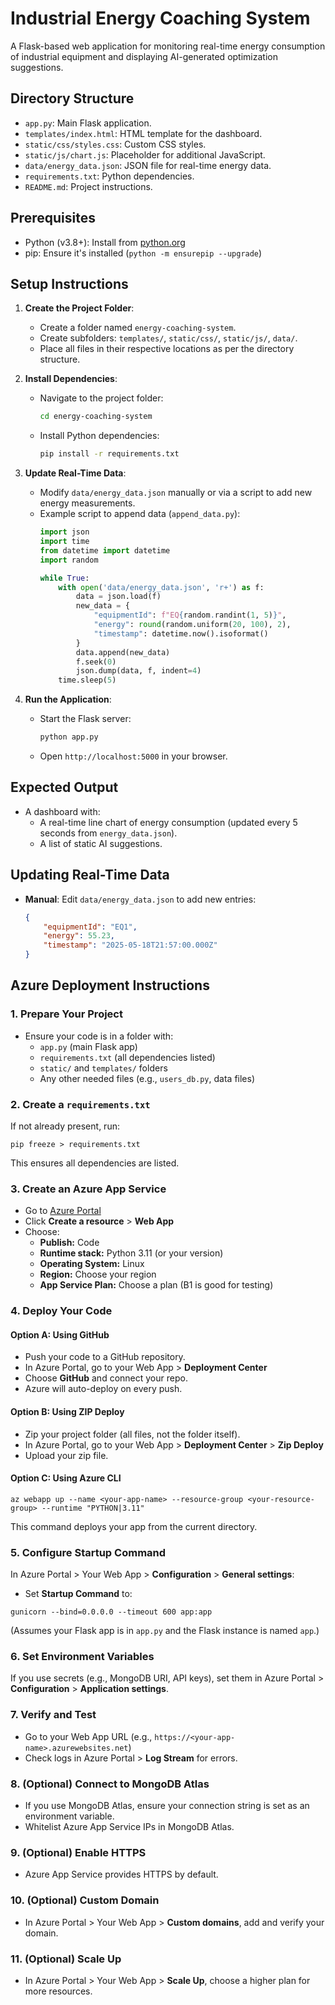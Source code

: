 # Industrial Energy Coaching System

A Flask-based web application for monitoring real-time energy consumption of industrial equipment and displaying AI-generated optimization suggestions.

## Directory Structure
- `app.py`: Main Flask application.
- `templates/index.html`: HTML template for the dashboard.
- `static/css/styles.css`: Custom CSS styles.
- `static/js/chart.js`: Placeholder for additional JavaScript.
- `data/energy_data.json`: JSON file for real-time energy data.
- `requirements.txt`: Python dependencies.
- `README.md`: Project instructions.

## Prerequisites
- Python (v3.8+): Install from [python.org](https://www.python.org)
- pip: Ensure it's installed (`python -m ensurepip --upgrade`)

## Setup Instructions
1. **Create the Project Folder**:
   - Create a folder named `energy-coaching-system`.
   - Create subfolders: `templates/`, `static/css/`, `static/js/`, `data/`.
   - Place all files in their respective locations as per the directory structure.

2. **Install Dependencies**:
   - Navigate to the project folder:
     ```bash
     cd energy-coaching-system
     ```
   - Install Python dependencies:
     ```bash
     pip install -r requirements.txt
     ```

3. **Update Real-Time Data**:
   - Modify `data/energy_data.json` manually or via a script to add new energy measurements.
   - Example script to append data (`append_data.py`):
     ```python
     import json
     import time
     from datetime import datetime
     import random

     while True:
         with open('data/energy_data.json', 'r+') as f:
             data = json.load(f)
             new_data = {
                 "equipmentId": f"EQ{random.randint(1, 5)}",
                 "energy": round(random.uniform(20, 100), 2),
                 "timestamp": datetime.now().isoformat()
             }
             data.append(new_data)
             f.seek(0)
             json.dump(data, f, indent=4)
         time.sleep(5)
     ```

4. **Run the Application**:
   - Start the Flask server:
     ```bash
     python app.py
     ```
   - Open `http://localhost:5000` in your browser.

## Expected Output
- A dashboard with:
  - A real-time line chart of energy consumption (updated every 5 seconds from `energy_data.json`).
  - A list of static AI suggestions.

## Updating Real-Time Data
- **Manual**: Edit `data/energy_data.json` to add new entries:
  ```json
  {
      "equipmentId": "EQ1",
      "energy": 55.23,
      "timestamp": "2025-05-18T21:57:00.000Z"
  }
  ```

## Azure Deployment Instructions

### 1. Prepare Your Project
- Ensure your code is in a folder with:
  - `app.py` (main Flask app)
  - `requirements.txt` (all dependencies listed)
  - `static/` and `templates/` folders
  - Any other needed files (e.g., `users_db.py`, data files)

### 2. Create a `requirements.txt`
If not already present, run:
```
pip freeze > requirements.txt
```
This ensures all dependencies are listed.

### 3. Create an Azure App Service
- Go to [Azure Portal](https://portal.azure.com)
- Click **Create a resource** > **Web App**
- Choose:
  - **Publish:** Code
  - **Runtime stack:** Python 3.11 (or your version)
  - **Operating System:** Linux
  - **Region:** Choose your region
  - **App Service Plan:** Choose a plan (B1 is good for testing)

### 4. Deploy Your Code
#### Option A: Using GitHub
- Push your code to a GitHub repository.
- In Azure Portal, go to your Web App > **Deployment Center**
- Choose **GitHub** and connect your repo.
- Azure will auto-deploy on every push.

#### Option B: Using ZIP Deploy
- Zip your project folder (all files, not the folder itself).
- In Azure Portal, go to your Web App > **Deployment Center** > **Zip Deploy**
- Upload your zip file.

#### Option C: Using Azure CLI
```
az webapp up --name <your-app-name> --resource-group <your-resource-group> --runtime "PYTHON|3.11"
```
This command deploys your app from the current directory.

### 5. Configure Startup Command
In Azure Portal > Your Web App > **Configuration** > **General settings**:
- Set **Startup Command** to:
```
gunicorn --bind=0.0.0.0 --timeout 600 app:app
```
(Assumes your Flask app is in `app.py` and the Flask instance is named `app`.)

### 6. Set Environment Variables
If you use secrets (e.g., MongoDB URI, API keys), set them in Azure Portal > **Configuration** > **Application settings**.

### 7. Verify and Test
- Go to your Web App URL (e.g., `https://<your-app-name>.azurewebsites.net`)
- Check logs in Azure Portal > **Log Stream** for errors.

### 8. (Optional) Connect to MongoDB Atlas
- If you use MongoDB Atlas, ensure your connection string is set as an environment variable.
- Whitelist Azure App Service IPs in MongoDB Atlas.

### 9. (Optional) Enable HTTPS
- Azure App Service provides HTTPS by default.

### 10. (Optional) Custom Domain
- In Azure Portal > Your Web App > **Custom domains**, add and verify your domain.

### 11. (Optional) Scale Up
- In Azure Portal > Your Web App > **Scale Up**, choose a higher plan for more resources.